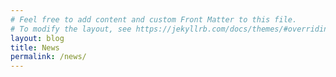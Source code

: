 ```yaml
---
# Feel free to add content and custom Front Matter to this file.
# To modify the layout, see https://jekyllrb.com/docs/themes/#overriding-theme-defaults
layout: blog
title: News
permalink: /news/
---
```

